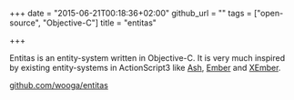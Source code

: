 +++
date = "2015-06-21T00:18:36+02:00"
github_url = ""
tags = ["open-source", "Objective-C"]
title = "entitas"

+++

Entitas is an entity-system written in Objective-C. It is very much inspired by existing entity-systems in ActionScript3 like [Ash], [Ember] and [XEmber].

[github.com/wooga/entitas](https://github.com/wooga/entitas)

[ash]: http://www.richardlord.net/blog/introducing-ash
[ember]: https://github.com/tdavies/Ember
[xember]: https://github.com/alecmce/xember

